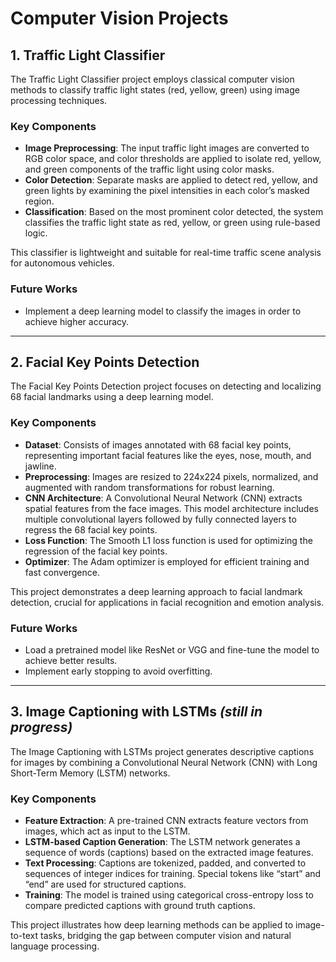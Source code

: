 # Computer Vision Projects

## 1. Traffic Light Classifier

The Traffic Light Classifier project employs classical computer vision methods to classify traffic light states (red, yellow, green) using image processing techniques.

### Key Components
- **Image Preprocessing**: The input traffic light images are converted to RGB color space, and color thresholds are applied to isolate red, yellow, and green components of the traffic light using color masks.
- **Color Detection**: Separate masks are applied to detect red, yellow, and green lights by examining the pixel intensities in each color’s masked region.
- **Classification**: Based on the most prominent color detected, the system classifies the traffic light state as red, yellow, or green using rule-based logic.

This classifier is lightweight and suitable for real-time traffic scene analysis for autonomous vehicles.

### Future Works
- Implement a deep learning model to classify the images in order to achieve higher accuracy.

---

## 2. Facial Key Points Detection

The Facial Key Points Detection project focuses on detecting and localizing 68 facial landmarks using a deep learning model.

### Key Components
- **Dataset**: Consists of images annotated with 68 facial key points, representing important facial features like the eyes, nose, mouth, and jawline.
- **Preprocessing**: Images are resized to 224x224 pixels, normalized, and augmented with random transformations for robust learning.
- **CNN Architecture**: A Convolutional Neural Network (CNN) extracts spatial features from the face images. This model architecture includes multiple convolutional layers followed by fully connected layers to regress the 68 facial key points.
- **Loss Function**: The Smooth L1 loss function is used for optimizing the regression of the facial key points.
- **Optimizer**: The Adam optimizer is employed for efficient training and fast convergence.

This project demonstrates a deep learning approach to facial landmark detection, crucial for applications in facial recognition and emotion analysis.

### Future Works
- Load a pretrained model like ResNet or VGG and fine-tune the model to achieve better results.
- Implement early stopping to avoid overfitting.

---

## 3. Image Captioning with LSTMs *(still in progress)*

The Image Captioning with LSTMs project generates descriptive captions for images by combining a Convolutional Neural Network (CNN) with Long Short-Term Memory (LSTM) networks.

### Key Components
- **Feature Extraction**: A pre-trained CNN extracts feature vectors from images, which act as input to the LSTM.
- **LSTM-based Caption Generation**: The LSTM network generates a sequence of words (captions) based on the extracted image features.
- **Text Processing**: Captions are tokenized, padded, and converted to sequences of integer indices for training. Special tokens like “start” and “end” are used for structured captions.
- **Training**: The model is trained using categorical cross-entropy loss to compare predicted captions with ground truth captions.

This project illustrates how deep learning methods can be applied to image-to-text tasks, bridging the gap between computer vision and natural language processing.
